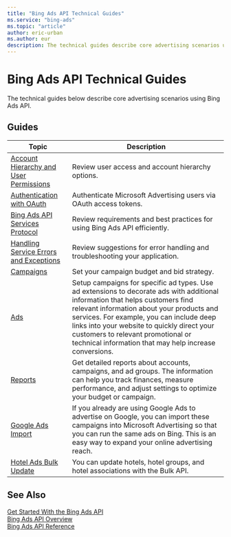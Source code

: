 ```yaml
---
title: "Bing Ads API Technical Guides"
ms.service: "bing-ads"
ms.topic: "article"
author: eric-urban
ms.author: eur
description: The technical guides describe core advertising scenarios using Bing Ads API.
---
```

# Bing Ads API Technical Guides
The technical guides below describe core advertising scenarios using Bing Ads API.

## Guides

|Topic|Description|
|---------|---------------|
|[Account Hierarchy and User Permissions](account-hierarchy-permissions.md)|Review user access and account hierarchy options.|
|[Authentication with OAuth](authentication-oauth.md)|Authenticate Microsoft Advertising users via OAuth access tokens.|
|[Bing Ads API Services Protocol](services-protocol.md)|Review requirements and best practices for using Bing Ads API efficiently.|
|[Handling Service Errors and Exceptions](handle-service-errors-exceptions.md)|Review suggestions for error handling and troubleshooting your application.|
|[Campaigns](campaigns.md)|Set your campaign budget and bid strategy.|
|[Ads](ads.md)|Setup campaigns for specific ad types. Use ad extensions to decorate ads with additional information that helps customers find relevant information about your products and services. For example, you can include deep links into your website to quickly direct your customers to relevant promotional or technical information that may help increase conversions.|
|[Reports](reports.md)|Get detailed reports about accounts, campaigns, and ad groups. The information can help you track finances, measure performance, and adjust settings to optimize your budget or campaign.|
|[Google Ads Import](google-ads-import.md)|If you already are using Google Ads to advertise on Google, you can import these campaigns into Microsoft Advertising so that you can run the same ads on Bing. This is an easy way to expand your online advertising reach.|
|[Hotel Ads Bulk Update](hotel-ads-bulk.md)|You can update hotels, hotel groups, and hotel associations with the Bulk API.|

## See Also
[Get Started With the Bing Ads API](get-started.md)  
[Bing Ads API Overview](index.md)  
[Bing Ads API Reference](reference.md)  

